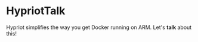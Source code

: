 # HypriotTalk
Hypriot simplifies the way you get Docker running on ARM. Let's **talk** about this!


